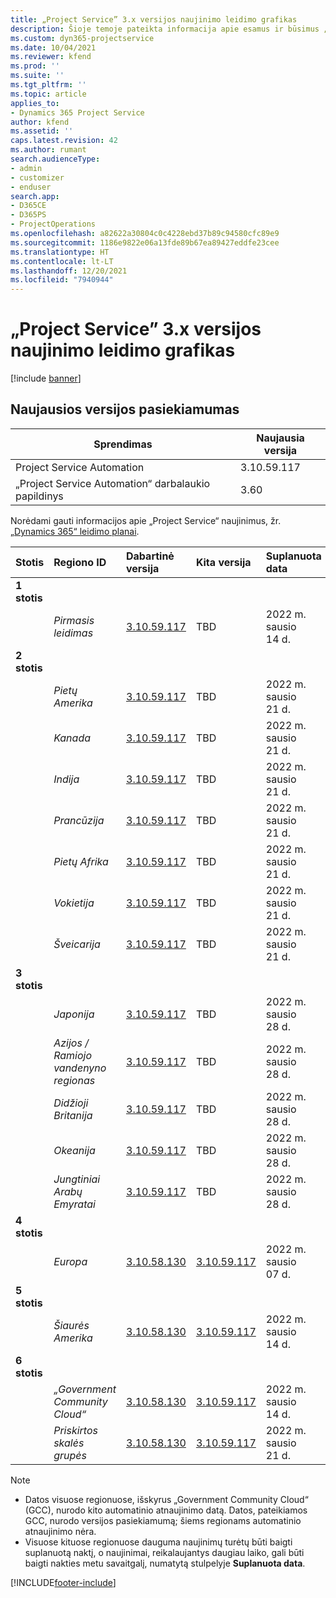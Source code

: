 ```yaml
---
title: „Project Service” 3.x versijos naujinimo leidimo grafikas
description: Šioje temoje pateikta informacija apie esamus ir būsimus „Dynamics 365 Project Service Automation“ leidimus.
ms.custom: dyn365-projectservice
ms.date: 10/04/2021
ms.reviewer: kfend
ms.prod: ''
ms.suite: ''
ms.tgt_pltfrm: ''
ms.topic: article
applies_to:
- Dynamics 365 Project Service
author: kfend
ms.assetid: ''
caps.latest.revision: 42
ms.author: rumant
search.audienceType:
- admin
- customizer
- enduser
search.app:
- D365CE
- D365PS
- ProjectOperations
ms.openlocfilehash: a82622a30804c0c4228ebd37b89c94580cfc89e9
ms.sourcegitcommit: 1186e9822e06a13fde89b67ea89427eddfe23cee
ms.translationtype: HT
ms.contentlocale: lt-LT
ms.lasthandoff: 12/20/2021
ms.locfileid: "7940944"
---
```

# <a name="update-release-schedule-for-project-service-3x"></a>„Project Service” 3.x versijos naujinimo leidimo grafikas

[!include [banner](../includes/psa-now-project-operations.md)]

## <a name="latest-version-availability"></a>Naujausios versijos pasiekiamumas

| Sprendimas  | Naujausia versija |
|-------|----|
| Project Service Automation    | 3.10.59.117 |
| „Project Service Automation“ darbalaukio papildinys                | 3.60          |

Norėdami gauti informacijos apie „Project Service“ naujinimus, žr. [„Dynamics 365“ leidimo planai](/dynamics365/release-plans/). 

| Stotis  | Regiono ID | Dabartinė versija | Kita versija |  Suplanuota data
| :---   | :---   | :---   | :---   |:---   |         
|<strong>1 stotis</strong> | |  |  | |
| | <i>Pirmasis leidimas</i> | [3.10.59.117](whats-new-ur-38.md) | TBD | 2022 m. sausio 14 d.
|<strong>2 stotis</strong> | |  |  | |
| | <i>Pietų Amerika</i> | [3.10.59.117](whats-new-ur-38.md) | TBD | 2022 m. sausio 21 d.
| | <i>Kanada</i> | [3.10.59.117](whats-new-ur-38.md) | TBD | 2022 m. sausio 21 d.
| | <i>Indija</i> | [3.10.59.117](whats-new-ur-38.md) | TBD | 2022 m. sausio 21 d.
| | <i>Prancūzija</i> | [3.10.59.117](whats-new-ur-38.md) | TBD | 2022 m. sausio 21 d.
| | <i>Pietų Afrika</i> | [3.10.59.117](whats-new-ur-38.md) | TBD | 2022 m. sausio 21 d.
| | <i>Vokietija</i> | [3.10.59.117](whats-new-ur-38.md) | TBD | 2022 m. sausio 21 d.
| | <i>Šveicarija</i> | [3.10.59.117](whats-new-ur-38.md) | TBD | 2022 m. sausio 21 d.
|<strong>3 stotis</strong> | |  |  | |
| | <i>Japonija</i> | [3.10.59.117](whats-new-ur-38.md) | TBD | 2022 m. sausio 28 d.
| | <i>Azijos / Ramiojo vandenyno regionas</i> | [3.10.59.117](whats-new-ur-38.md) | TBD | 2022 m. sausio 28 d.
| | <i>Didžioji Britanija</i> | [3.10.59.117](whats-new-ur-38.md) | TBD | 2022 m. sausio 28 d.
| | <i>Okeanija</i> | [3.10.59.117](whats-new-ur-38.md) | TBD | 2022 m. sausio 28 d.
| | <i>Jungtiniai Arabų Emyratai</i> | [3.10.59.117](whats-new-ur-38.md) | TBD | 2022 m. sausio 28 d.
|<strong>4 stotis</strong> | |  |  | |
| | <i>Europa</i> | [3.10.58.130](whats-new-ur-37-5.md) | [3.10.59.117](whats-new-ur-38.md) | 2022 m. sausio 07 d.
|<strong>5 stotis</strong> | |  |  | |
| | <i>Šiaurės Amerika</i> | [3.10.58.130](whats-new-ur-37-5.md) | [3.10.59.117](whats-new-ur-38.md) | 2022 m. sausio 14 d.
|<strong>6 stotis</strong> | |  |  | |
| | <i>„Government Community Cloud“</i> | [3.10.58.130](whats-new-ur-37-5.md) | [3.10.59.117](whats-new-ur-38.md) | 2022 m. sausio 14 d.
| | <i>Priskirtos skalės grupės</i> | [3.10.58.130](whats-new-ur-37-5.md) | [3.10.59.117](whats-new-ur-38.md) | 2022 m. sausio 21 d.



>[!Note]
> - Datos visuose regionuose, išskyrus „Government Community Cloud“ (GCC), nurodo kito automatinio atnaujinimo datą. Datos, pateikiamos GCC, nurodo versijos pasiekiamumą; šiems regionams automatinio atnaujinimo nėra.
> - Visuose kituose regionuose dauguma naujinimų turėtų būti baigti suplanuotą naktį, o naujinimai, reikalaujantys daugiau laiko, gali būti baigti nakties metu savaitgalį, numatytą stulpelyje **Suplanuota data**.


[!INCLUDE[footer-include](../includes/footer-banner.md)]
